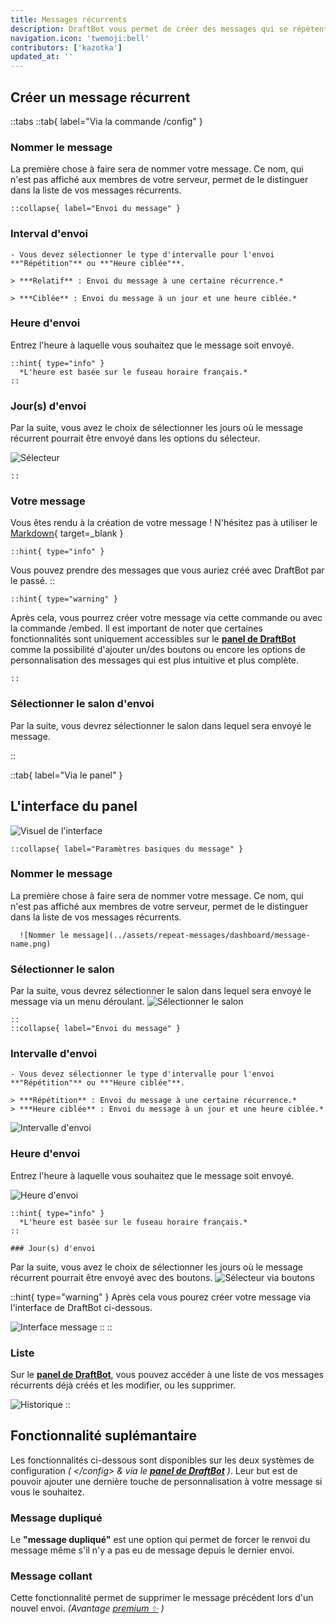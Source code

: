 ```yaml
---
title: Messages récurrents
description: DraftBot vous permet de créer des messages qui se répètent de manière récurrente, avec quelques fonctionnalités supplémentaires.
navigation.icon: 'twemoji:bell'
contributors: ['kazotka']
updated_at: ''
---
```


## Créer un message récurrent

::tabs
  ::tab{ label="Via la commande /config" }

### Nommer le message

La première chose à faire sera de nommer votre message. Ce nom, qui n'est pas affiché aux membres de votre serveur, permet de le distinguer dans la liste de vos messages récurrents.

    ::collapse{ label="Envoi du message" }

### Interval d'envoi

    - Vous devez sélectionner le type d'intervalle pour l'envoi **"Répétition"** ou **"Heure ciblée"**.

    > ***Relatif** : Envoi du message à une certaine récurrence.*

    > ***Ciblée** : Envoi du message à un jour et une heure ciblée.*

### Heure d'envoi

Entrez l'heure à laquelle vous souhaitez que le message soit envoyé.

    ::hint{ type="info" }
      *L'heure est basée sur le fuseau horaire français.*
    ::

### Jour(s) d'envoi

Par la suite, vous avez le choix de sélectionner les jours où le message récurrent pourrait être envoyé dans les options du sélecteur.

![Sélecteur](../assets/repeat-messages/menu-deroulant.png)

    ::

### Votre message

Vous êtes rendu à la création de votre message ! N'hésitez pas à utiliser le [Markdown](https://support.discord.com/hc/en-us/articles/210298617-Markdown-Text-101-Chat-Formatting-Bold-Italic-Underline){ target=_blank }

    ::hint{ type="info" }
Vous pouvez prendre des messages que vous auriez créé avec DraftBot par le passé.
    ::

    ::hint{ type="warning" }
Après cela, vous pourrez créer votre message via cette commande ou avec la commande \/embed. Il est important de noter que certaines fonctionnalités sont uniquement accessibles sur le **[panel de DraftBot](/dashboard/user)** comme la possibilité d'ajouter un/des boutons ou encore les options de personnalisation des messages qui est plus intuitive et plus complète.

    ::

### Sélectionner le salon d'envoi

Par la suite, vous devrez sélectionner le salon dans lequel sera envoyé le message.

  ::

  ::tab{ label="Via le panel" }

## L'interface du panel

![Visuel de l'interface](../assets/repeat-messages/dashboard/dashboard-repeat-message.png)

    ::collapse{ label="Paramètres basiques du message" }

### Nommer le message

La première chose à faire sera de nommer votre message. Ce nom, qui n'est pas affiché aux membres de votre serveur, permet de le distinguer dans la liste de vos messages récurrents.

      ![Nommer le message](../assets/repeat-messages/dashboard/message-name.png)

### Sélectionner le salon

Par la suite, vous devrez sélectionner le salon dans lequel sera envoyé le message via un menu déroulant.
![Sélectionner le salon](../assets/repeat-messages/dashboard/view_channel_selector.png)

    ::
    ::collapse{ label="Envoi du message" }

### Intervalle d'envoi

    - Vous devez sélectionner le type d'intervalle pour l'envoi **"Répétition"** ou **"Heure ciblée"**.

    > ***Répétition** : Envoi du message à une certaine récurrence.*
    > ***Heure ciblée** : Envoi du message à un jour et une heure ciblée.*

![Intervalle d'envoi](../assets/repeat-messages/dashboard/view_interval_selector.png)

### Heure d'envoi

Entrez l'heure à laquelle vous souhaitez que le message soit envoyé.

  ![Heure d'envoi](../assets/repeat-messages/dashboard/view_hour_selector.png)

    ::hint{ type="info" }
      *L'heure est basée sur le fuseau horaire français.*
    ::

    ### Jour(s) d'envoi
Par la suite, vous avez le choix de sélectionner les jours où le message récurrent pourrait être envoyé avec des boutons.
![Sélecteur via boutons](../assets/repeat-messages/dashboard/days-selector.png)

  ::hint{ type="warning" }
Après cela vous pourez créer votre message via l'interface de DraftBot ci-dessous.

![Interface message](../assets/repeat-messages/dashboard/view_dashboard_message.png)
  ::
    ::

### Liste

Sur le **[panel de DraftBot](/dashboard/user)**, vous pouvez accéder à une liste de vos messages récurrents déjà créés et les modifier, ou les supprimer.

![Historique](../assets/repeat-messages/dashboard/view_list.png)
::

## Fonctionnalité suplémantaire

Les fonctionnalités ci-dessous sont disponibles sur les deux systèmes de configuration *( \</config> & via le **[panel de DraftBot](/dashboard/user)** )*. Leur but est de pouvoir ajouter une dernière touche de personnalisation à votre message si vous le souhaitez.

### Message dupliqué

Le **"message dupliqué"** est une option qui permet de forcer le renvoi du message même s'il n'y a pas eu de message depuis le dernier envoi.

### Message collant

Cette fonctionnalité permet de supprimer le message précédent lors d'un nouvel envoi. *(Avantage [premium ✨](https://www.draftbot.fr/premium/) )*
